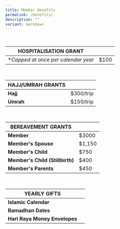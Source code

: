 ```yaml
---
title: Member Benefits
permalink: /benefits/
description: ""
variant: markdown
---
```

<br>
	
| HOSPITALISATION GRANT |  |
| -------- | -------- |
| **Capped at once per calendar year*    | $100     |

<br>


| HAJJ/UMRAH GRANTS |  |
| -------- | -------- |
| **Hajj**    | $300/trip     |
| **Umrah**     | $150/trip     |

<br>

| BEREAVEMENT GRANTS |  | 
| -------- | -------- | 
| **Member**     | $3000     | 
| **Member's Spouse**     | $1,150    | 
| **Member's Child**     | $750     | 
| **Member's Child (Stillbirth)**     | $400     | 
| **Member's Parents**    | $450     | 

<br>

| YEARLY GIFTS |  |
| -------- | -------- |
| **Islamic Calendar**    |     |
| **Ramadhan Dates**     |    |
| **Hari Raya Money Envelopes**     |     |